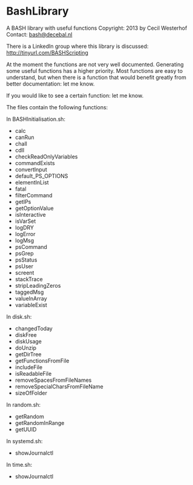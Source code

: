 BashLibrary
===========

A BASH library with useful functions
Copyright:
  2013 by Cecil Westerhof
Contact:
  bash@decebal.nl

There is a LinkedIn group where this library is discussed:
    http://tinyurl.com/BASHScripting

At the moment the functions are not very well documented. Generating
some useful functions has a higher priority. Most functions are easy to
understand, but when there is a function that would benefit greatly from
better documentation: let me know.

If you would like to see a certain function: let me know.

The files contain the following functions:

In BASHInitialisation.sh:
- calc
- canRun
- chall
- cdll
- checkReadOnlyVariables
- commandExists
- convertInput
- default_PS_OPTIONS
- elementInList
- fatal
- filterCommand
- getIPs
- getOptionValue
- isInteractive
- isVarSet
- logDRY
- logError
- logMsg
- psCommand
- psGrep
- psStatus
- psUser
- screent
- stackTrace
- stripLeadingZeros
- taggedMsg
- valueInArray
- variableExist

In disk.sh:
- changedToday
- diskFree
- diskUsage
- doUnzip
- getDirTree
- getFunctionsFromFile
- includeFile
- isReadableFile
- removeSpacesFromFileNames
- removeSpecialCharsFromFileName
- sizeOfFolder

In random.sh:
- getRandom
- getRandomInRange
- getUUID

In systemd.sh:
- showJournalctl

In time.sh:
- showJournalctl
